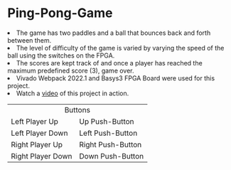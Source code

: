 # Ping-Pong-Game
<p>
<li> The game has two paddles and a ball that bounces back and forth between them. </li>
<li> The level of difficulty of the game is varied by varying the speed of the ball using the switches on the FPGA. </li>
<li> The scores are kept track of and once a player has reached the maximum predefined score (3), game over. </li>
<li> Vivado Webpack 2022.1 and Basys3 FPGA Board were used for this project. </li>
<li> Watch a <a href="https://drive.google.com/file/d/1oTLfYGoSyVsMGFF4oRz1o5AdNrbWSLrX/view?usp=sharing">video</a> of this project in action. </li>
</p>

<p>
<table>
<tr>
<td colspan = "2"><center>Buttons</center></td>
</tr>
<tr>
<td>Left Player Up</td>
<td>Up Push-Button</td>
<tr>
    
<tr>
<td>Left Player Down</td>
<td>Left Push-Button</td>
<tr>
    
<tr>
<td>Right Player Up</td>
<td>Right Push-Button</td>
<tr>
    
<tr>
<td>Right Player Down</td>
<td>Down Push-Button</td>
<tr>
</table>
</p>